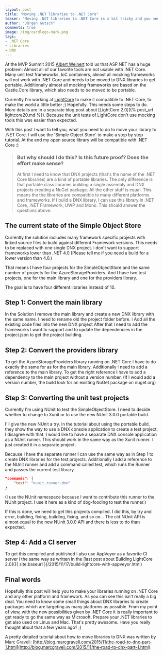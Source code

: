 ```yaml
--- 
layout: post
title: "Moving .NET libraries to .NET Core"
teaser: "Moving .NET libraries to .NET Core is a bit tricky and you need to know .NET Core and portable libraries. In this post I'll tell you how to move your .NET libary to .NET Core using my own open source project 'Simple Object Store' as an example."
author: "Jürgen Gutsch"
comments: true
image: /img/cardlogo-dark.png
tags: 
- .NET Core
- Libraries
- DNX
---
```


At the MVP Summit 2015 [Albert Weinert](http://blog.der-albert.com/) told us that ASP.NET has a huge problem: Almost all of our favorite tools are not usable with .NET Core. Many unit test frameworks, IoC containers,  almost all mocking frameworks will not work with .NET Core and needs to be moved to DNX libraries to get portable. Additionally almost all mocking frameworks are based on the Castle.Core library, which also needs to be moved to be portable.

Currently I'm working at [LightCore](http://lightcore.ch) to make it compatible to .NET Core, to make the world a little better ;) Hopefully. This needs some steps to do. More details are in a separate blog post about [LightCore 2.0]({% post_url lightcore20.md %}). Because the unit tests of LightCore don't use mocking tools this was easier than expected.

With this post I want to tell you, what you need to do to move your library to .NET Core. I will use the 'Simple Object Store' to make a step by step tutorial. At the end my open source library will be compatible with .NET Core :)

> ### But why should I do this? Is this future proof? Does the effort make sense?
> At first I need to know that DNX projects (that's the name of the .NET Core libraries) are a kind of portable libraries. The only difference is that portable class libraries building a single assembly and DNX projects creating a NuGet package. All the other stuff is equal. This means the the libraries are compatible to many different platforms and frameworks. If I build a DNX library, I can use this library in .NET Core, .NET Framework, UWP and Mono. This should answer the questions above. 

## The current state of the Simple Object Store

Currently the solution includes many framework specific projects with linked source files to build against different Framework versions. This needs to be replaced with one single DNX project. I don't want to support frameworks lower than .NET 4.0 (Please tell me if you need a build for a lower version than 4.0.) 

That means I have four projects for the SimpleObjectStore and the same number of projects for the AzureStorageProviders. And I have two test projects, one for the main library and one for the providers library.

The goal is to have four different libraries instead of 10.

## Step 1: Convert the main library

In the Solution I remove the main library and create a new DNX library with the same name. I need to rename old the project folder before. I Add all the existing code files into the new DNX project After that I need to add the frameworks I want to support and to update the dependencies in the project.json to get the project building.

## Step 2: Convert the providers library

To get the AzureStorageProviders library running on .NET Core I have to do exactly the same for as for the main library. Additionally I need to add a reference to the main library. To get the right reference I have to add a dependency to the main project without a version number. (If I would add a version number, the build look for an existing NuGet package on nuget.org)

## Step 3: Converting the unit test projects

Currently I'm using NUnit to test the SimpleObjectStore. I need to decide whether to change to Xunit or to use the new NUnit 3.0.0 portable build.

I'll give the new NUnit a try. In the tutorial about using the portable build, they show the way to use a DNX console application to create a test project. I disagree with that. I would like to have a separate DNX console application as a NUnit runner. This should work in the same way as the Xunit runner. I just created it in a separate project.

Because I have the separate runner I can use the same way as in Step 1 to create DNX libraries for the test projects. Additionally I add a reference to the NUnit runner and add a command called test, which runs the Runner and passes the current test library.

~~~ json
"commands": {
	"test": "nunit.runner.dnx"
}
~~~

(I use the NUnit namespace because I want to contribute this runner to the NUnit project. I use it here as a kind of dog-fooding to test the runner.)

If this is done, we need to get this projects compiled. I did this, by try and error, building, fixing, building, fixing, and so on... The old NUnit API is almost equal to the new NUnit 3.0.0 API and there is less to do than expected.

## Step 4: Add a CI server

To get this compiled and published I also use AppVeyor as a favorite CI server i the same way as written in the [last post about Building LightCore 2.0]({{ site.baseurl }}/2015/11/17/build-lightcore-with-appveyor.html)

## Final words

Hopefully this post will help you to make your libraries running on .NET Core and any other  platform and framework. As you can see this isn't really a big deal. You need to know some small things about DNX libraries to create packages which are targeting as many platforms as possible. From my point of view, with the new possibilities given by .NET Core it is really important to get ready to go the same way as Microsoft. Prepare your .NET libraries to get also used on Linux and Mac. That's pretty awesome. Have you really thought about that a few years ago? ;)

A pretty detailed tutorial about how to move libraries to DNX was written by Marc Gravell: [http://blog.marcgravell.com/2015/11/the-road-to-dnx-part-1.html](http://blog.marcgravell.com/2015/11/the-road-to-dnx-part-1.html)
